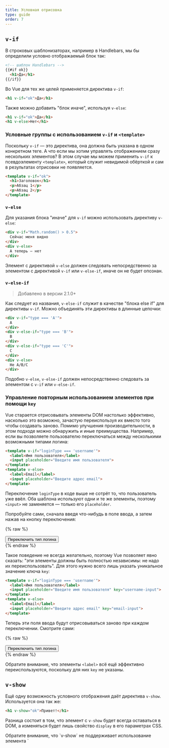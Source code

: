 ```yaml
---
title: Условная отрисовка
type: guide
order: 7
---
```


## `v-if`

В строковых шаблонизаторах, например в Handlebars, мы бы определили условно отображаемый блок так:

``` html
<!-- шаблон Handlebars -->
{{#if ok}}
  <h1>Да</h1>
{{/if}}
```

Во Vue для тех же целей применяется директива `v-if`:

``` html
<h1 v-if="ok">Да</h1>
```

Также можно добавить "блок иначе", используя `v-else`:

``` html
<h1 v-if="ok">Да</h1>
<h1 v-else>Нет</h1>
```

### Условные группы с использованием `v-if` и `<template>`

Поскольку `v-if` — это директива, она должна быть указана в одном конкретном теге. А что если мы хотим управлять отображением сразу нескольких элементов? В этом случае мы можем применить `v-if` к псевдоэлементу `<template>`, который служит невидимой обёрткой и сам в результатах отрисовки не появляется.

``` html
<template v-if="ok">
  <h1>Заголовок</h1>
  <p>Абзац 1</p>
  <p>Абзац 2</p>
</template>
```

### `v-else`

Для указания блока "иначе" для `v-if` можно использовать директиву `v-else`:

``` html
<div v-if="Math.random() > 0.5">
  Сейчас меня видно
</div>
<div v-else>
  А теперь — нет
</div>
```

Элемент с директивой `v-else` должен следовать непосредственно за элементом с директивой `v-if` или `v-else-if`, иначе он не будет опознан.

### `v-else-if`

> Добавлено в версии 2.1.0+

Как следует из названия, `v-else-if` служит в качестве "блока else if" для директивы `v-if`. Можно объединять эти директивы в длинные цепочки:

```html
<div v-if="type === 'A'">
  A
</div>
<div v-else-if="type === 'B'">
  B
</div>
<div v-else-if="type === 'C'">
  C
</div>
<div v-else>
  Не A/B/C
</div>
```

Подобно `v-else`, `v-else-if` должен непосредственно следовать за элементом с `v-if` или `v-else-if`.

### Управление повторным использованием элементов при помощи `key`

Vue старается отрисовывать элементы DOM настолько эффективно, насколько это возможно, зачастую переиспользуя их вместо того чтобы создавать заново. Помимо улучшения производительности, в этом подходе можно обнаружить и иные преимущества. Например, если вы позволяете пользователю переключаться между несколькими возможными типами логина:

``` html
<template v-if="loginType === 'username'">
  <label>Имя пользователя</label>
  <input placeholder="Введите имя пользователя">
</template>
<template v-else>
  <label>Email</label>
  <input placeholder="Введите адрес email">
</template>
```

Переключение `loginType` в коде выше не сотрёт то, что пользователь уже ввёл. Оба шаблона используют одни и те же элементы, поэтому `<input>` не заменяется — только его `placeholder`.

Попробуйте сами, сначала введя что-нибудь в поле ввода, а затем нажав на кнопку переключения:

{% raw %}
<div id="no-key-example" class="demo">
  <div>
    <template v-if="loginType === 'username'">
      <label>Имя пользователя</label>
      <input placeholder="Введите имя пользователя">
    </template>
    <template v-else>
      <label>Email</label>
      <input placeholder="Введите адрес email">
    </template>
  </div>
  <button @click="toggleLoginType">Переключить тип логина</button>
</div>
<script>
new Vue({
  el: '#no-key-example',
  data: {
    loginType: 'username'
  },
  methods: {
    toggleLoginType: function () {
      return this.loginType = this.loginType === 'username' ? 'email' : 'username'
    }
  }
})
</script>
{% endraw %}

Такое поведение не всегда желательно, поэтому Vue позволяет явно сказать: "эти элементы должны быть полностью независимы: не надо их переиспользовать". Для этого нужно всего лишь указать уникальное значение ключа `key`:

``` html
<template v-if="loginType === 'username'">
  <label>Имя пользователя</label>
  <input placeholder="Введите имя пользователя" key="username-input">
</template>
<template v-else>
  <label>Email</label>
  <input placeholder="Введите адрес email" key="email-input">
</template>
```

Теперь эти поля ввода будут отрисовываться заново при каждом переключении. Смотрите сами:

{% raw %}
<div id="key-example" class="demo">
  <div>
    <template v-if="loginType === 'username'">
      <label>Имя пользователя</label>
      <input placeholder="Введите имя пользователя" key="username-input">
    </template>
    <template v-else>
      <label>Email</label>
      <input placeholder="Введите адрес email" key="email-input">
    </template>
  </div>
  <button @click="toggleLoginType">Переключить тип логина</button>
</div>
<script>
new Vue({
  el: '#key-example',
  data: {
    loginType: 'username'
  },
  methods: {
    toggleLoginType: function () {
      return this.loginType = this.loginType === 'username' ? 'email' : 'username'
    }
  }
})
</script>
{% endraw %}

Обратите внимание, что элементы `<label>` всё ещё эффективно переиспользуются, поскольку для них `key` не указаны.

## `v-show`

Ещё одну возможность условного отображения даёт директива `v-show`. Используется она так же:

``` html
<h1 v-show="ok">Привет!</h1>
```

Разница состоит в том, что элемент с `v-show` будет всегда оставаться в DOM, а изменяться будет лишь свойство `display` в его параметрах CSS.

<p class="tip">Обратите внимание, что `v-show` не поддерживает использование элемента `<template>` и не работает с `v-else`.</p>

## `v-if` в сравнении с `v-show`

`v-if` производит "настоящий" условная отрисовка, удостоверяясь что подписчики событий и дочерние компоненты внутри блока должным образом уничтожаются и воссоздаются при изменении истинности управляющего условия.

`v-if` также **ленив**: если условие ложно на момент первоначальной отрисовки, он не произведёт никаких действий — условный блок не будет отображён, пока условие впервые не станет истинным.

`v-show`, напротив, куда проще: элемент всегда присутствует в DOM, и только CSS-свойство переключается в зависимости от значения выражения.

В целом у `v-if` выше затраты на переключения, а у `v-show` более высокие затраты на первичную отрисовку. Так что если вы предполагаете, что переключения будут частыми, используйте `v-show`, если же редкими или вовсе маловероятными — `v-if`.

## `v-if` вместе с `v-for`

При совместном использовании `v-if` и `v-for`, `v-for` имеет более высокий приоритет. Подробности на странице [отрисовки списков](list.html#v-for-и-v-if).
